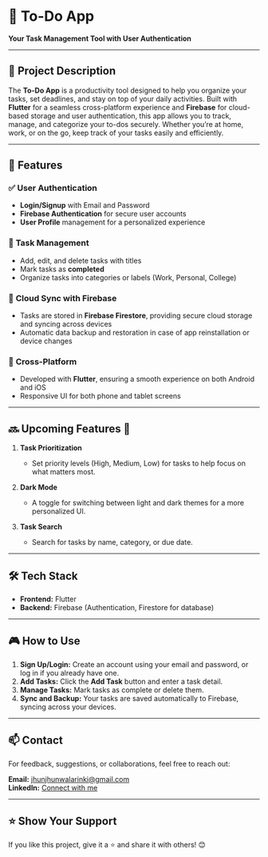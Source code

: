 # 📝 **To-Do App**  
**Your Task Management Tool with User Authentication**

---

## 📝 **Project Description**  
The **To-Do App** is a productivity tool designed to help you organize your tasks, set deadlines, and stay on top of your daily activities. Built with **Flutter** for a seamless cross-platform experience and **Firebase** for cloud-based storage and user authentication, this app allows you to track, manage, and categorize your to-dos securely. Whether you’re at home, work, or on the go, keep track of your tasks easily and efficiently.

---

## 🌟 **Features**  

### ✅ **User Authentication**  
- **Login/Signup** with Email and Password  
- **Firebase Authentication** for secure user accounts  
- **User Profile** management for a personalized experience  

### 📝 **Task Management**  
- Add, edit, and delete tasks with titles  
- Mark tasks as **completed**   
- Organize tasks into categories or labels (Work, Personal, College)  


### 🔄 **Cloud Sync with Firebase**  
- Tasks are stored in **Firebase Firestore**, providing secure cloud storage and syncing across devices  
- Automatic data backup and restoration in case of app reinstallation or device changes  

### 📱 **Cross-Platform**  
- Developed with **Flutter**, ensuring a smooth experience on both Android and iOS  
- Responsive UI for both phone and tablet screens  

---

## 🔜 **Upcoming Features** 🚀  

1. **Task Prioritization**  
   - Set priority levels (High, Medium, Low) for tasks to help focus on what matters most.  

2. **Dark Mode**  
   - A toggle for switching between light and dark themes for a more personalized UI.  

3. **Task Search**  
   - Search for tasks by name, category, or due date.    

---

## 🛠️ **Tech Stack**  
- **Frontend:** Flutter  
- **Backend:** Firebase (Authentication, Firestore for database)   

---

## 🎮 **How to Use**  
1. **Sign Up/Login:** Create an account using your email and password, or log in if you already have one.  
2. **Add Tasks:** Click the **Add Task** button and enter a task detail.  
3. **Manage Tasks:** Mark tasks as complete or delete them.   
4. **Sync and Backup:** Your tasks are saved automatically to Firebase, syncing across your devices.

---

## 📫 **Contact**  
For feedback, suggestions, or collaborations, feel free to reach out:  

**Email:** [jhunjhunwalarinki@gmail.com](mailto:jhunjhunwalarinki@gmail.com)  
**LinkedIn:** [Connect with me](https://www.linkedin.com/in/rinki-jhunjhunwala-2b2a9320a/)  


---

## ⭐ **Show Your Support**  
If you like this project, give it a ⭐ and share it with others! 😊  
